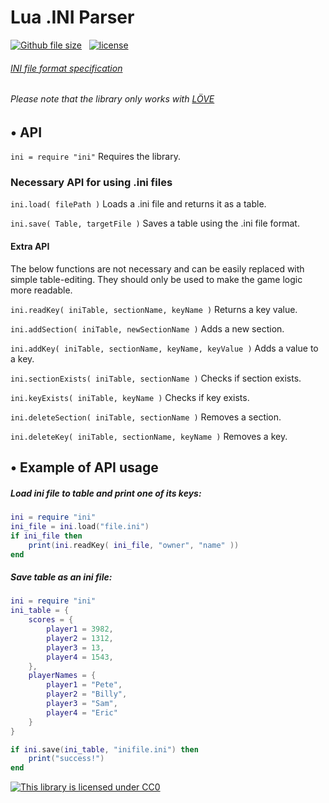 # Lua .INI Parser
[![Github file size](https://img.shields.io/badge/size-2.72%20kB-green.svg)](https://github.com/FivosM/ini_parser) &nbsp; [![license](https://img.shields.io/badge/license-CC0-green.svg)](https://github.com/FivosM/ini_parser/blob/master/LICENSE.md)
###### [INI file format specification](https://en.wikipedia.org/wiki/INI_file)
###### Please note that the library only works with [LÖVE](https://love2d.org/)

## • API
`ini = require "ini"` Requires the library.

### Necessary API for using .ini files

`ini.load( filePath )` Loads a .ini file and returns it as a table.

`ini.save( Table, targetFile )` Saves a table using the .ini file format.

#### Extra API
The below functions are not necessary and can be easily replaced with simple table-editing. They should only be used to make the game logic more readable.

`ini.readKey( iniTable, sectionName, keyName )` Returns a key value.

`ini.addSection( iniTable, newSectionName )` Adds a new section.

`ini.addKey( iniTable, sectionName, keyName, keyValue )` Adds a value to a key.

`ini.sectionExists( iniTable, sectionName )` Checks if section exists.

`ini.keyExists( iniTable, keyName )` Checks if key exists.

`ini.deleteSection( iniTable, sectionName )` Removes a section.

`ini.deleteKey( iniTable, sectionName, keyName )` Removes a key.

## • Example of API usage
##### Load ini file to table and print one of its keys:
```lua
ini = require "ini" 
ini_file = ini.load("file.ini") 
if ini_file then 
	print(ini.readKey( ini_file, "owner", "name" )) 
end
```
##### Save table as an ini file:
```lua
ini = require "ini" 
ini_table = {
	scores = {
		player1 = 3982,
		player2 = 1312,
		player3 = 13,
		player4 = 1543,
	},
	playerNames = {
		player1 = "Pete",
		player2 = "Billy",
		player3 = "Sam",
		player4 = "Eric"
	}
}

if ini.save(ini_table, "inifile.ini") then
	print("success!")
end

```
[![This library is licensed under CC0](https://licensebuttons.net/p/zero/1.0/88x31.png "This code is licensed under CC0")](https://github.com/FivosM/ini_parser/blob/master/LICENSE.md)
